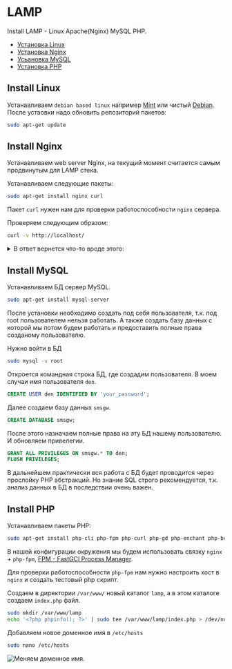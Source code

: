 
# LAMP

Install LAMP - Linux Apache(Nginx) MySQL PHP.

* [Установка Linux](#install-linux)
* [Установка Nginx](#install-nginx)
* [Усьановка MySQL](#install-mysql)
* [Установка PHP](#install-php)


## Install Linux

Устанавливаем `debian based linux` например [Mint](https://linuxmint-installation-guide.readthedocs.io/ru/latest/) или чистый [Debian](https://www.debian.org/releases/stable/i386/index.html.ru).
После устаовки надо обновить репозиторий пакетов:
```bash
sudo apt-get update
```

## Install Nginx

Устанавливаем web server Nginx, на текущий момент считается самым продвинутым для LAMP стека.

Устанавливаем следующие пакеты:
```bash
sudo apt-get install nginx curl
``` 

Пакет `curl` нужен нам для проверки работоспособности `nginx` сервера.

Проверяем следующим образом:
```bash
curl -v http://localhost/
```

<details><summary>В ответ вернется что-то вроде этого:</summary>

```
*   Trying ::1...
* TCP_NODELAY set
* Connected to localhost (::1) port 80 (#0)
> GET / HTTP/1.1
> Host: localhost
> User-Agent: curl/7.52.1
> Accept: */*
> 
< HTTP/1.1 200 OK
< Server: nginx/1.10.3
< Date: Thu, 04 Oct 2018 15:40:15 GMT
< Content-Type: text/html
< Content-Length: 612
< Last-Modified: Thu, 04 Oct 2018 15:37:59 GMT
< Connection: keep-alive
< ETag: "5bb633d7-264"
< Accept-Ranges: bytes
< 
<!DOCTYPE html>
<html>
<head>
<title>Welcome to nginx!</title>
<style>
    body {
        width: 35em;
        margin: 0 auto;
        font-family: Tahoma, Verdana, Arial, sans-serif;
    }
</style>
</head>
<body>
<h1>Welcome to nginx!</h1>
<p>If you see this page, the nginx web server is successfully installed and
working. Further configuration is required.</p>

<p>For online documentation and support please refer to
<a href="http://nginx.org/">nginx.org</a>.<br/>
Commercial support is available at
<a href="http://nginx.com/">nginx.com</a>.</p>

<p><em>Thank you for using nginx.</em></p>
</body>
</html>
* Curl_http_done: called premature == 0
* Connection #0 to host localhost left intact
```

</details>

## Install MySQL

Устанавливаем БД сервер MySQL.

```bash
sudo apt-get install mysql-server
```

После установки необходимо создать под себя пользователя, т.к. под root пользователем нельзя работать.
А также создать базу данных с которой мы потом будем работать и предоставить полные права созданому пользователю.

Нужно войти в БД

```bash
sudo mysql -u root
```

Откроется командная строка БД, где создадим пользователя. В моем случаи имя пользователя `den`.

```sql
CREATE USER den IDENTIFIED BY 'your_password';
```

Далее создаем базу данных `smsgw`.

```sql
CREATE DATABASE smsgw;
```

После этого назначаем полные права на эту БД нашему пользователю. И обновляем привелегии.

```sql
GRANT ALL PRIVILEGES ON smsgw.* TO den;
FLUSH PRIVILEGES;
```

В дальнейшем практически вся работа с БД будет проводится через прослойку PHP абстракций. Но знание SQL строго рекомендуется, т.к. анализ данных в БД в последствии очень важен. 

## Install PHP

Устанавливаем пакеты PHP:

```bash
sudo apt-get install php-cli php-fpm php-curl php-gd php-enchant php-bcmath php-bz2 php-imap php-intl php-json php-mbstring php-mcrypt php-soap php-xml php-xmlrpc php-zip php-redis php-yaml php-mysql php-xdebug
```

В нашей конфигурации окружения мы будем использовать связку `nginx` + `php-fpm`, [FPM - FastGCI Process Manager](http://php.net/manual/ru/install.fpm.php).

Для проверки работоспособности `php-fpm` нам нужно настроить хост в `nginx` и создать тестовый php скрипт.

Создаем в директории `/var/www/` новый каталог `lamp`, а в этом каталоге создаем `index.php` файл.

```bash
sudo mkdir /var/www/lamp
echo '<?php phpinfo(); ?>' | sudo tee /var/www/lamp/index.php > /dev/null
```

Добавляем новое доменное имя в `/etc/hosts`

```bash
sudo nano /etc/hosts
```

![Меняем доменное имя](https://github.com/hurdos/smsgw/blob/master/imgs/lamp2hosts.png).
